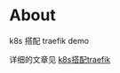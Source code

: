 About
=====
k8s 搭配 traefik demo

详细的文章见 [k8s搭配traefik](https://blog.lerzen.com/k8s%E6%90%AD%E9%85%8Dtraefik/)
